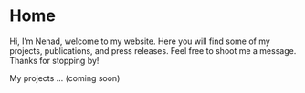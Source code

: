Home
================

<!-- WARNING: THIS FILE WAS AUTOGENERATED! DO NOT EDIT! -->

Hi, I’m Nenad, welcome to my website. Here you will find some of my
projects, publications, and press releases. Feel free to shoot me a
message. Thanks for stopping by!

My projects … (coming soon)
